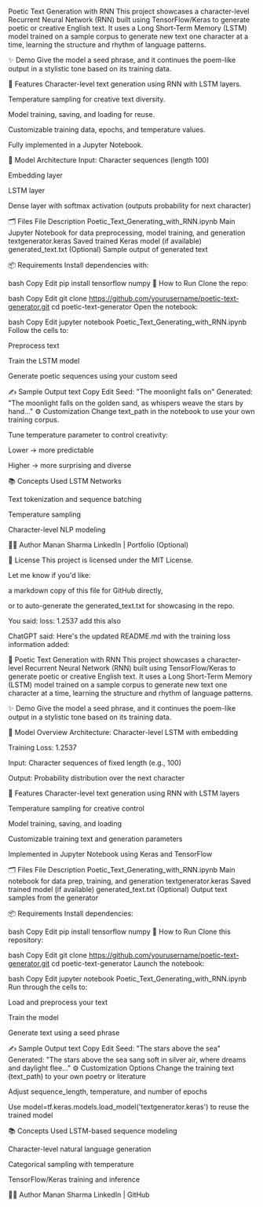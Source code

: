 Poetic Text Generation with RNN
This project showcases a character-level Recurrent Neural Network (RNN) built using TensorFlow/Keras to generate poetic or creative English text. It uses a Long Short-Term Memory (LSTM) model trained on a sample corpus to generate new text one character at a time, learning the structure and rhythm of language patterns.

✨ Demo
Give the model a seed phrase, and it continues the poem-like output in a stylistic tone based on its training data.

🚀 Features
Character-level text generation using RNN with LSTM layers.

Temperature sampling for creative text diversity.

Model training, saving, and loading for reuse.

Customizable training data, epochs, and temperature values.

Fully implemented in a Jupyter Notebook.

🧠 Model Architecture
Input: Character sequences (length 100)

Embedding layer

LSTM layer

Dense layer with softmax activation (outputs probability for next character)

🗂️ Files
File	Description
Poetic_Text_Generating_with_RNN.ipynb	Main Jupyter Notebook for data preprocessing, model training, and generation
textgenerator.keras	Saved trained Keras model (if available)
generated_text.txt	(Optional) Sample output of generated text

📦 Requirements
Install dependencies with:

bash
Copy
Edit
pip install tensorflow numpy
📌 How to Run
Clone the repo:

bash
Copy
Edit
git clone https://github.com/yourusername/poetic-text-generator.git
cd poetic-text-generator
Open the notebook:

bash
Copy
Edit
jupyter notebook Poetic_Text_Generating_with_RNN.ipynb
Follow the cells to:

Preprocess text

Train the LSTM model

Generate poetic sequences using your custom seed

✍️ Sample Output
text
Copy
Edit
Seed: "The moonlight falls on"
Generated: "The moonlight falls on the golden sand, as whispers weave the stars by hand..."
⚙️ Customization
Change text_path in the notebook to use your own training corpus.

Tune temperature parameter to control creativity:

Lower → more predictable

Higher → more surprising and diverse

📚 Concepts Used
LSTM Networks

Text tokenization and sequence batching

Temperature sampling

Character-level NLP modeling

🧑‍💻 Author
Manan Sharma
LinkedIn | Portfolio (Optional)

📄 License
This project is licensed under the MIT License.

Let me know if you'd like:

a markdown copy of this file for GitHub directly,

or to auto-generate the generated_text.txt for showcasing in the repo.








You said:
 loss: 1.2537 add this also


ChatGPT said:
Here's the updated README.md with the training loss information added:

📜 Poetic Text Generation with RNN
This project showcases a character-level Recurrent Neural Network (RNN) built using TensorFlow/Keras to generate poetic or creative English text. It uses a Long Short-Term Memory (LSTM) model trained on a sample corpus to generate new text one character at a time, learning the structure and rhythm of language patterns.

✨ Demo
Give the model a seed phrase, and it continues the poem-like output in a stylistic tone based on its training data.

🧠 Model Overview
Architecture: Character-level LSTM with embedding

Training Loss: 1.2537

Input: Character sequences of fixed length (e.g., 100)

Output: Probability distribution over the next character

🚀 Features
Character-level text generation using RNN with LSTM layers

Temperature sampling for creative control

Model training, saving, and loading

Customizable training text and generation parameters

Implemented in Jupyter Notebook using Keras and TensorFlow

🗂️ Files
File	Description
Poetic_Text_Generating_with_RNN.ipynb	Main notebook for data prep, training, and generation
textgenerator.keras	Saved trained model (if available)
generated_text.txt	(Optional) Output text samples from the generator

📦 Requirements
Install dependencies:

bash
Copy
Edit
pip install tensorflow numpy
📌 How to Run
Clone this repository:

bash
Copy
Edit
git clone https://github.com/yourusername/poetic-text-generator.git
cd poetic-text-generator
Launch the notebook:

bash
Copy
Edit
jupyter notebook Poetic_Text_Generating_with_RNN.ipynb
Run through the cells to:

Load and preprocess your text

Train the model

Generate text using a seed phrase

✍️ Sample Output
text
Copy
Edit
Seed: "The stars above the sea"
Generated: "The stars above the sea sang soft in silver air, where dreams and daylight flee..."
⚙️ Customization Options
Change the training text (text_path) to your own poetry or literature

Adjust sequence_length, temperature, and number of epochs

Use model=tf.keras.models.load_model('textgenerator.keras') to reuse the trained model

📚 Concepts Used
LSTM-based sequence modeling

Character-level natural language generation

Categorical sampling with temperature

TensorFlow/Keras training and inference

🧑‍💻 Author
Manan Sharma
LinkedIn | GitHub
